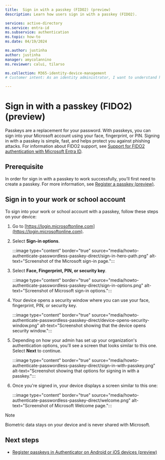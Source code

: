 ```yaml
---
title:  Sign in with a passkey (FIDO2) (preview)
description: Learn how users sign in with a passkey (FIDO2).

services: active-directory
ms.service: entra-id 
ms.subservice: authentication
ms.topic: how-to
ms.date: 04/19/2024

ms.author: justinha
author: justinha
manager: amycolannino
ms.reviewer: calui, tilarso

ms.collection: M365-identity-device-management
# Customer intent: As an identity administrator, I want to understand how users will sign in with a security key. 

---
```

# Sign in with a passkey (FIDO2) (preview)

Passkeys are a replacement for your password. With passkeys, you can sign into your Microsoft account using your face, fingerprint, or PIN. Signing in with a passkey is simple, fast, and helps protect you against phishing attacks. For information about FIDO2 support, see [Support for FIDO2 authentication with Microsoft Entra ID](~/identity/authentication/concept-fido2-compatibility.md).

## Prerequisite

In order for sign in with a passkey to work successfully, you'll first need to create a passkey. For more information, see [Register a passkey (preview)](~/identity/authentication/how-to-register-passkey.md).

## Sign in to your work or school account

To sign into your work or school account with a passkey, follow these steps on your device:

1. Go to [https://login.microsoftonline.com](https://login.microsoftonline.com).
1. Select **Sign-in options**.
   
    :::image type="content" border="true" source="media/howto-authenticate-passwordless-passkey-direct/sign-in-hero-path.png" alt-text="Screenshot of the Microsoft sign-in page.":::

1. Select **Face, Fingerprint, PIN, or security key**.

    :::image type="content" border="true" source="media/howto-authenticate-passwordless-passkey-direct/sign-in-options.png" alt-text="Screenshot of Microsoft sign-in options.":::

1. Your device opens a security window where you can use your face, fingerprint, PIN, or security key.

    :::image type="content" border="true" source="media/howto-authenticate-passwordless-passkey-direct/device-opens-security-window.png" alt-text="Screenshot showing that the device opens security window.":::

1. Depending on how your admin has set up your organization's authentication options, you'll see a screen that looks similar to this one. Select **Next** to continue.

    :::image type="content" border="true" source="media/howto-authenticate-passwordless-passkey-direct/sign-in-with-passkey.png" alt-text="Screenshot showing that options for signing in with a passkey.":::

1. Once you're signed in, your device displays a screen similar to this one:

    :::image type="content" border="true" source="media/howto-authenticate-passwordless-passkey-direct/welcome.png" alt-text="Screenshot of Microsoft Welcome page.":::

>[!NOTE]
> Biometric data stays on your device and is never shared with Microsoft.

## Next steps

- [Register passkeys in Authenticator on Android or iOS devices (preview)](how-to-register-passkey-authenticator.md)
